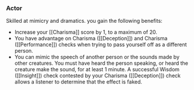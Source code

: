 ### Actor

Skilled at mimicry and dramatics. you gain the following benefits:

- Increase your [[Charisma]] score by 1, to a maximum of 20.
- You have advantage on Charisma ([[Deception]]) and Charisma ([[Performance]]) checks when trying to pass yourself off as a different person.
- You can mimic the speech of another person or the sounds made by other creatures. You must have heard the person speaking, or heard the creature make the sound, for at least 1 minute. A successful Wisdom ([[Insight]]) check contested by your Charisma ([[Deception]]) check allows a listener to determine that the effect is faked.
